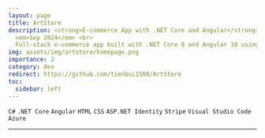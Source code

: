```yaml
---
layout: page
title: ArtStore
description: <strong>E-commerce App with .NET Core and Angular</strong><br>
  <em>Sep 2024</em> <br>
  Full-stack e-commerce app built with .NET Core 8 and Angular 18 using a multi-project architecture. It features secure ASP.NET Identity authentication, a multi-step checkout form with basket-to-order flow, Stripe payment integration, and follows Repository & Unit of Work patterns. Deployed to Azure for scalable hosting.
img: assets/img/artstore/homepage.png
importance: 2
category: dev
redirect: https://github.com/tienbui1508/ArtStore
toc:
  sidebar: left
---
```


`C#`
`.NET Core`
`Angular`
`HTML`
`CSS`
`ASP.NET Identity`
`Stripe`
`Visual Studio Code`
`Azure`

---

